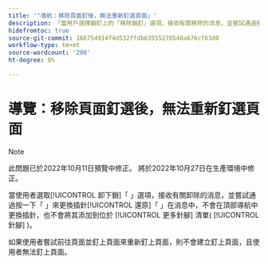 ```yaml
---
title: '"導航：移除頁面釘後，無法重新釘選頁面」'
description: 「當用戶選擇銷釘上的「移除銷釘」選項，接收有關移除的消息，並嘗試通過按一下消息中的「撤消」來替換銷釘時，銷釘不會在頂部導航中被替換，也不會添加到「更多銷釘清單」（銷釘中的三點菜單）區域下的銷釘清單中。如果用戶嘗試通過轉到頁面並釘住該頁面來重新釘住該頁面，則不會建立銷釘，用戶無法釘住該頁面。」
hidefromtoc: true
source-git-commit: 166754914f4d532ffdb63555270548a676cf63d0
workflow-type: tm+mt
source-wordcount: '208'
ht-degree: 0%

---
```



# 導覽：移除頁面釘選後，無法重新釘選頁面

>[!NOTE]
>
>此問題已於2022年10月11日預覽中修正。 將於2022年10月27日在生產環境中修正。

當使用者選取[!UICONTROL 卸下銷]「 」選項，接收有關卸除的消息，並嘗試通過按一下「 」來更換插針[!UICONTROL 還原]「 」在消息中，不會在頂部導航中更換插針，也不會將其添加到位於 [!UICONTROL 更多針腳] 清單( [!UICONTROL 針腳] )。

如果使用者嘗試前往頁面並釘上頁面來重新釘上頁面，則不會建立釘上頁面，且使用者無法釘上頁面。

